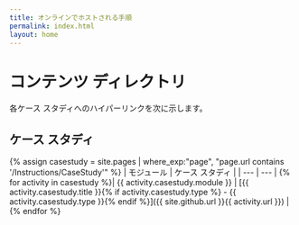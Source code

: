 ```yaml
---
title: オンラインでホストされる手順
permalink: index.html
layout: home
---
```


# コンテンツ ディレクトリ

各ケース スタディへのハイパーリンクを次に示します。

## ケース スタディ

{% assign casestudy = site.pages | where_exp:"page", "page.url contains '/Instructions/CaseStudy'" %}
| モジュール | ケース スタディ |
| --- | --- | 
{% for activity in casestudy  %}| {{ activity.casestudy.module }} | [{{ activity.casestudy.title }}{% if activity.casestudy.type %} - {{ activity.casestudy.type }}{% endif %}]({{ site.github.url }}{{ activity.url }}) |
{% endfor %}
